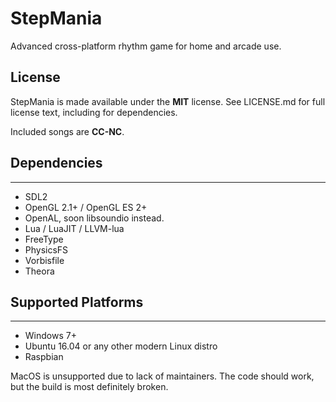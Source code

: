 # StepMania

Advanced cross-platform rhythm game for home and arcade use.

## License
StepMania is made available under the **MIT** license. See LICENSE.md for full license text, including for dependencies.

Included songs are **CC-NC**.

## Dependencies
------------

- SDL2
- OpenGL 2.1+ / OpenGL ES 2+
- OpenAL, soon libsoundio instead.
- Lua / LuaJIT / LLVM-lua
- FreeType
- PhysicsFS
- Vorbisfile
- Theora

## Supported Platforms
------------

- Windows 7+
- Ubuntu 16.04 or any other modern Linux distro
- Raspbian

MacOS is unsupported due to lack of maintainers. The code should work, but the build is most definitely broken.

